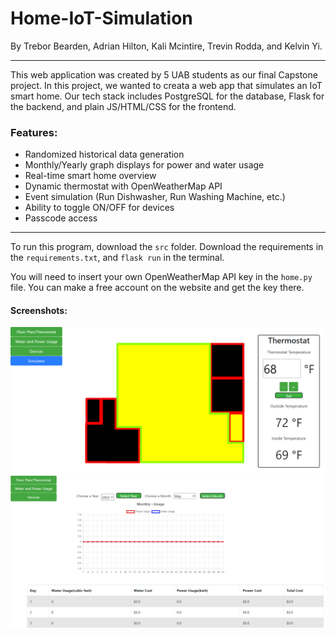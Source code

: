 # Home-IoT-Simulation
By Trebor Bearden, Adrian Hilton, Kali Mcintire, Trevin Rodda, and Kelvin Yi.
*************
This web application was created by 5 UAB students as our final Capstone project. In this project, we wanted to creata a web app that simulates an IoT smart home. Our tech stack includes PostgreSQL for the database, Flask for the backend, and plain JS/HTML/CSS for the frontend. 

### Features:
- Randomized historical data generation
- Monthly/Yearly graph displays for power and water usage
- Real-time smart home overview
- Dynamic thermostat with OpenWeatherMap API
- Event simulation (Run Dishwasher, Run Washing Machine, etc.)
- Ability to toggle ON/OFF for devices
- Passcode access

*************

To run this program, download the `src` folder. Download the requirements in the `requirements.txt`, and `flask run` in the terminal.

You will need to insert your own OpenWeatherMap API key in the `home.py` file. You can make a free account on the website and get the key there.

#### Screenshots:
![main](/main.PNG)
![graph](/graph.png)
